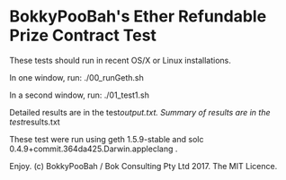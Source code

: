 # BokkyPooBah's Ether Refundable Prize Contract Test

These tests should run in recent OS/X or Linux installations.

In one window, run:
    ./00_runGeth.sh

In a second window, run:
    ./01_test1.sh 

Detailed results are in the test*output.txt. Summary of results are in the test*results.txt

These test were run using geth 1.5.9-stable and solc 0.4.9+commit.364da425.Darwin.appleclang .


Enjoy. (c) BokkyPooBah / Bok Consulting Pty Ltd 2017. The MIT Licence.